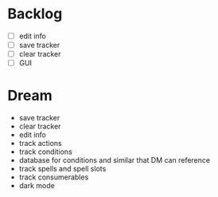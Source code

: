 # Backlog
- [ ] edit info
- [ ] save tracker
- [ ] clear tracker
- [ ] GUI

# Dream
- save tracker
- clear tracker
- edit info
- track actions
- track conditions
- database for conditions and similar that DM can reference
- track spells and spell slots
- track consumerables
- dark mode
